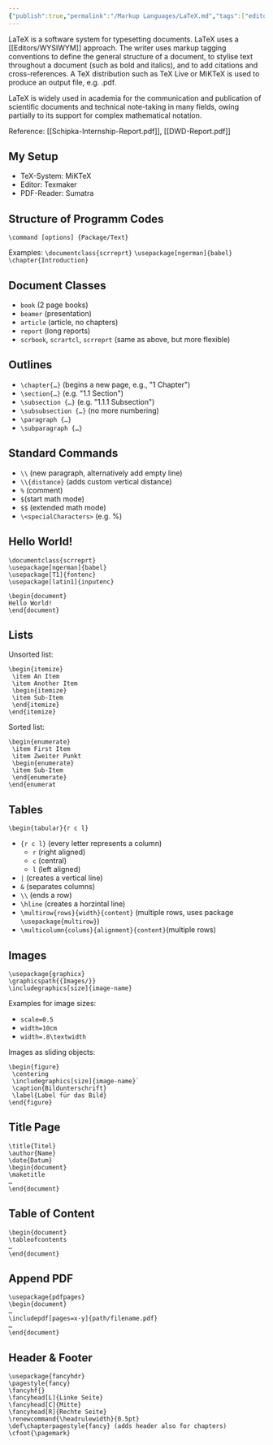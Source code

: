 ```yaml
---
{"publish":true,"permalink":"/Markup Languages/LaTeX.md","tags":["editor","markup-lang"],"cssclasses":""}
---
```



LaTeX is a software system for typesetting documents. LaTeX uses a [[Editors/WYSIWYM]] approach. The writer uses markup tagging conventions to define the general structure of a document, to stylise text throughout a document (such as bold and italics), and to add citations and cross-references. A TeX distribution such as TeX Live or MiKTeX is used to produce an output file, e.g. .pdf.

LaTeX is widely used in academia for the communication and publication of scientific documents and technical note-taking in many fields, owing partially to its support for complex mathematical notation.

Reference: [[Schipka-Internship-Report.pdf]], [[DWD-Report.pdf]]
## My Setup

- TeX-System: MiKTeX
- Editor: Texmaker
- PDF-Reader: Sumatra
## Structure of Programm Codes

`\command [options] {Package/Text}`

Examples:
`\documentclass{scrreprt}`
`\usepackage[ngerman]{babel}`
`\chapter{Introduction}`
## Document Classes

- `book` (2 page books)
- `beamer` (presentation)
- `article` (article, no chapters)
- `report` (long reports)
- `scrbook`, `scrartcl`, `scrreprt` (same as above, but more flexible)
## Outlines

- `\chapter{…}`  (begins a new page, e.g., "1 Chapter")
- `\section{…}` (e.g. "1.1 Section")
- `\subsection {…}` (e.g. "1.1.1 Subsection")
- `\subsubsection {…}` (no more numbering)
- `\paragraph {…}`
- `\subparagraph {…}`
## Standard Commands

- `\\` (new paragraph, alternatively add empty line)
- `\\{distance}` (adds custom vertical distance)
- `%` (comment)
- `$`(start math mode)
- `$$` (extended math mode)
- `\<specialCharacters>` (e.g. %)
## Hello World!

```
\documentclass{scrreprt}
\usepackage[ngerman]{babel}
\usepackage[T1]{fontenc}
\usepackage[latin1]{inputenc}

\begin{document}
Hello World!
\end{document}
```
## Lists

Unsorted list:
```
\begin{itemize}
 \item An Item
 \item Another Item
 \begin{itemize}
 \item Sub-Item
 \end{itemize}
\end{itemize}
```
Sorted list:
```
\begin{enumerate}
 \item First Item
 \item Zweiter Punkt
 \begin{enumerate}
 \item Sub-Item
 \end{enumerate}
\end{enumerat
```

## Tables

`\begin{tabular}{r c l}`

- `{r c l}` (every letter represents a column)
	- `r` (right aligned)
	- `c` (central)
	- `l` (left aligned)
- `|` (creates a vertical line)
- `&` (separates columns)
- `\\` (ends a row)
- `\hline` (creates a horzintal line)
- `\multirow{rows}{width}{content}` (multiple rows, uses package `\usepackage{multirow}`)
- `\multicolumn{colums}{alignment}{content}`(multiple rows)
## Images

```
\usepackage{graphicx}
\graphicspath{{Images/}}
\includegraphics[size]{image-name}
```

Examples for image sizes:
- `scale=0.5`
- `width=10cm`
- `width=.8\textwidth`

Images as sliding objects:
```
\begin{figure}
 \centering
 \includegraphics[size]{image-name}`
 \caption{Bildunterschrift}
 \label{Label für das Bild}
\end{figure}
```
## Title Page

```
\title{Titel}
\author{Name}
\date{Datum}
\begin{document}
\maketitle
…
\end{document}
```
## Table of Content

```
\begin{document}
\tableofcontents
…
\end{document}
```
## Append PDF

```
\usepackage{pdfpages}
\begin{document}
…
\includepdf[pages=x-y]{path/filename.pdf}
…
\end{document}
```
## Header & Footer

```
\usepackage{fancyhdr}
\pagestyle{fancy}
\fancyhf{}
\fancyhead[L]{Linke Seite}
\fancyhead[C]{Mitte}
\fancyhead[R]{Rechte Seite}
\renewcommand{\headrulewidth}{0.5pt}
\def\chapterpagestyle{fancy} (adds header also for chapters)
\cfoot{\pagemark}
```
